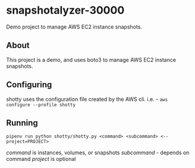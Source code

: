 # snapshotalyzer-30000
Demo project to manage AWS EC2 instance snapshots.

## About
This project is a demo, and uses boto3 to manage AWS EC2 instance snapshots.

## Configuring
shotty uses the configuration file created by the AWS cli. 
i.e. - `aws configure --profile shotty`

## Running
`pipenv run python shotty/shotty.py <command> <subcommand> <--project=PROJECT>`

*command* is instances, volumes, or snapshots
*subcommand* - depends on command
*project* is optional